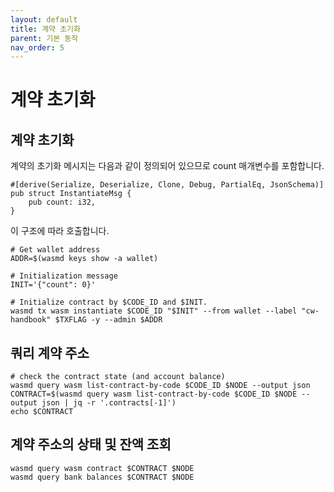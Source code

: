 ```yaml
---
layout: default
title: 계약 초기화
parent: 기본 동작
nav_order: 5
---
```


# 계약 초기화

## 계약 초기화

계약의 초기화 메시지는 다음과 같이 정의되어 있으므로 count 매개변수를 포함합니다.

```
#[derive(Serialize, Deserialize, Clone, Debug, PartialEq, JsonSchema)]
pub struct InstantiateMsg {
    pub count: i32,
}
```

이 구조에 따라 호출합니다.

```
# Get wallet address
ADDR=$(wasmd keys show -a wallet)

# Initialization message
INIT='{"count": 0}'

# Initialize contract by $CODE_ID and $INIT.
wasmd tx wasm instantiate $CODE_ID "$INIT" --from wallet --label "cw-handbook" $TXFLAG -y --admin $ADDR
```

## 쿼리 계약 주소

```
# check the contract state (and account balance)
wasmd query wasm list-contract-by-code $CODE_ID $NODE --output json
CONTRACT=$(wasmd query wasm list-contract-by-code $CODE_ID $NODE --output json | jq -r '.contracts[-1]')
echo $CONTRACT
```

## 계약 주소의 상태 및 잔액 조회

```
wasmd query wasm contract $CONTRACT $NODE
wasmd query bank balances $CONTRACT $NODE
```
